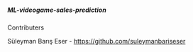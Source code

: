 ##### ML-videogame-sales-prediction

Contributers

Süleyman Barış Eser - https://github.com/suleymanbariseser
